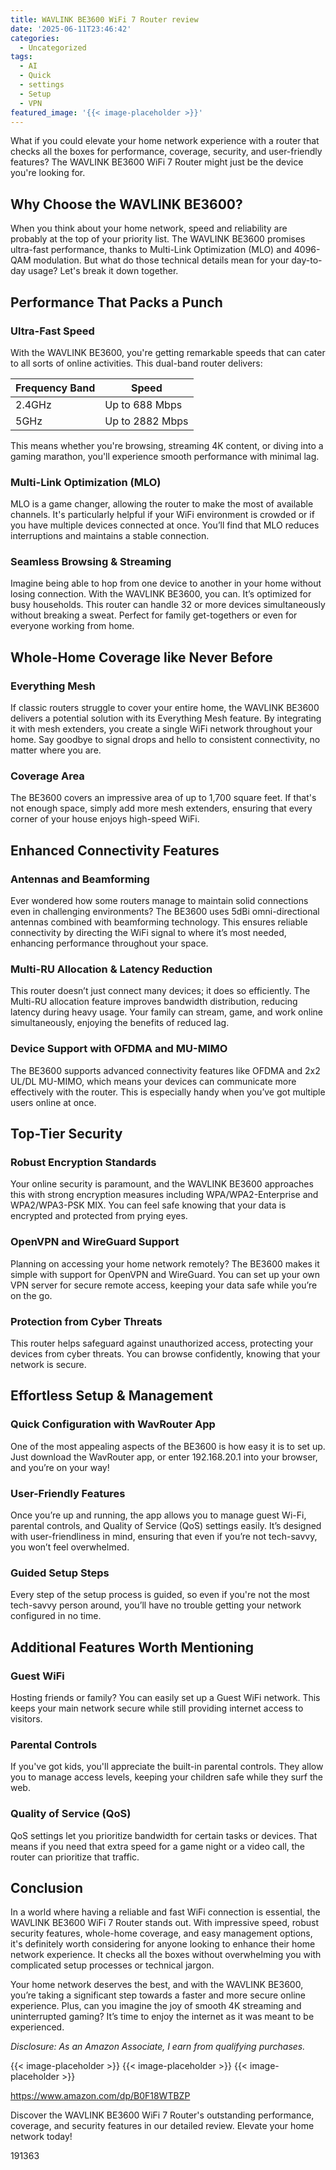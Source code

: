 ```yaml
---
title: WAVLINK BE3600 WiFi 7 Router review
date: '2025-06-11T23:46:42'
categories:
  - Uncategorized
tags:
  - AI
  - Quick
  - settings
  - Setup
  - VPN
featured_image: '{{< image-placeholder >}}'
---
```


<p>What if you could elevate your home network experience with a router that checks all the boxes for performance, coverage, security, and user-friendly features? The WAVLINK BE3600 WiFi 7 Router might just be the device you're looking for.</p> <p><a rel="nofollow" target="_blank" title="WAVLINK BE3600 WiFi 7 Router, Dual Band Gaming Router with Gigabit Ports, MLO, 4096-QAM Multi-Rus Tech, Support Mesh/AP/Repeater Mode, Guest WiFi, QoS, IPv6, VPN" href="https://www.amazon.com/dp/B0F18WTBZP?tag=8118903-20" style='text-decoration: none; box-shadow: none;'></a></p> <p><a rel="nofollow" target="_blank" title="Click to view the WAVLINK BE3600 WiFi 7 Router, Dual Band Gaming Router with Gigabit Ports, MLO, 4096-QAM Multi-Rus Tech, Support Mesh/AP/Repeater Mode, Guest WiFi, QoS, IPv6, VPN." href="https://www.amazon.com/dp/B0F18WTBZP?tag=8118903-20" style='text-decoration: none; box-shadow: none;'></a></p> <h2>Why Choose the WAVLINK BE3600?</h2> <p>When you think about your home network, speed and reliability are probably at the top of your priority list. The WAVLINK BE3600 promises ultra-fast performance, thanks to Multi-Link Optimization (MLO) and 4096-QAM modulation. But what do those technical details mean for your day-to-day usage? Let's break it down together.</p> <h2>Performance That Packs a Punch</h2> <h3>Ultra-Fast Speed</h3> <p>With the WAVLINK BE3600, you're getting remarkable speeds that can cater to all sorts of online activities. This dual-band router delivers:</p> <table> <thead> <tr> <th>Frequency Band</th> <th>Speed</th> </tr> </thead> <tbody> <tr> <td>2.4GHz</td> <td>Up to 688 Mbps</td> </tr> <tr> <td>5GHz</td> <td>Up to 2882 Mbps</td> </tr> </tbody> </table> <p>This means whether you're browsing, streaming 4K content, or diving into a gaming marathon, you'll experience smooth performance with minimal lag.</p> <h3>Multi-Link Optimization (MLO)</h3> <p>MLO is a game changer, allowing the router to make the most of available channels. It's particularly helpful if your WiFi environment is crowded or if you have multiple devices connected at once. You’ll find that MLO reduces interruptions and maintains a stable connection.</p> <h3>Seamless Browsing & Streaming</h3> <p>Imagine being able to hop from one device to another in your home without losing connection. With the WAVLINK BE3600, you can. It’s optimized for busy households. This router can handle 32 or more devices simultaneously without breaking a sweat. Perfect for family get-togethers or even for everyone working from home.</p> <p><a rel="nofollow" target="_blank" title="WAVLINK BE3600 WiFi 7 Router, Dual Band Gaming Router with Gigabit Ports, MLO, 4096-QAM Multi-Rus Tech, Support Mesh/AP/Repeater Mode, Guest WiFi, QoS, IPv6, VPN" href="https://www.amazon.com/dp/B0F18WTBZP?tag=8118903-20" style='text-decoration: none; box-shadow: none;'></a></p> <p><a rel="nofollow" target="_blank" title="Click to view the WAVLINK BE3600 WiFi 7 Router, Dual Band Gaming Router with Gigabit Ports, MLO, 4096-QAM Multi-Rus Tech, Support Mesh/AP/Repeater Mode, Guest WiFi, QoS, IPv6, VPN." href="https://www.amazon.com/dp/B0F18WTBZP?tag=8118903-20" style='text-decoration: none; box-shadow: none;'></a></p> </p><p></p><p></p><p></p><p></p><p></p><p><h2>Whole-Home Coverage like Never Before</h2> <h3>Everything Mesh</h3> <p>If classic routers struggle to cover your entire home, the WAVLINK BE3600 delivers a potential solution with its Everything Mesh feature. By integrating it with mesh extenders, you create a single WiFi network throughout your home. Say goodbye to signal drops and hello to consistent connectivity, no matter where you are.</p> <h3>Coverage Area</h3> <p>The BE3600 covers an impressive area of up to 1,700 square feet. If that's not enough space, simply add more mesh extenders, ensuring that every corner of your house enjoys high-speed WiFi.</p> <h2>Enhanced Connectivity Features</h2> <h3>Antennas and Beamforming</h3> <p>Ever wondered how some routers manage to maintain solid connections even in challenging environments? The BE3600 uses 5dBi omni-directional antennas combined with beamforming technology. This ensures reliable connectivity by directing the WiFi signal to where it’s most needed, enhancing performance throughout your space.</p> <h3>Multi-RU Allocation & Latency Reduction</h3> <p>This router doesn’t just connect many devices; it does so efficiently. The Multi-RU allocation feature improves bandwidth distribution, reducing latency during heavy usage. Your family can stream, game, and work online simultaneously, enjoying the benefits of reduced lag.</p> <h3>Device Support with OFDMA and MU-MIMO</h3> <p>The BE3600 supports advanced connectivity features like OFDMA and 2x2 UL/DL MU-MIMO, which means your devices can communicate more effectively with the router. This is especially handy when you’ve got multiple users online at once.</p> <p><a rel="nofollow" target="_blank" title="WAVLINK BE3600 WiFi 7 Router, Dual Band Gaming Router with Gigabit Ports, MLO, 4096-QAM Multi-Rus Tech, Support Mesh/AP/Repeater Mode, Guest WiFi, QoS, IPv6, VPN" href="https://www.amazon.com/dp/B0F18WTBZP?tag=8118903-20" style='text-decoration: none; box-shadow: none;'></a></p> <h2>Top-Tier Security</h2> <h3>Robust Encryption Standards</h3> <p>Your online security is paramount, and the WAVLINK BE3600 approaches this with strong encryption measures including WPA/WPA2-Enterprise and WPA2/WPA3-PSK MIX. You can feel safe knowing that your data is encrypted and protected from prying eyes.</p> <h3>OpenVPN and WireGuard Support</h3> <p>Planning on accessing your home network remotely? The BE3600 makes it simple with support for OpenVPN and WireGuard. You can set up your own VPN server for secure remote access, keeping your data safe while you’re on the go.</p> <h3>Protection from Cyber Threats</h3> <p>This router helps safeguard against unauthorized access, protecting your devices from cyber threats. You can browse confidently, knowing that your network is secure.</p> <h2>Effortless Setup & Management</h2> <h3>Quick Configuration with WavRouter App</h3> <p>One of the most appealing aspects of the BE3600 is how easy it is to set up. Just download the WavRouter app, or enter 192.168.20.1 into your browser, and you’re on your way!</p> <h3>User-Friendly Features</h3> <p>Once you’re up and running, the app allows you to manage guest Wi-Fi, parental controls, and Quality of Service (QoS) settings easily. It’s designed with user-friendliness in mind, ensuring that even if you’re not tech-savvy, you won’t feel overwhelmed.</p> <h3>Guided Setup Steps</h3> <p>Every step of the setup process is guided, so even if you're not the most tech-savvy person around, you’ll have no trouble getting your network configured in no time.</p> <p><a rel="nofollow" target="_blank" title="WAVLINK BE3600 WiFi 7 Router, Dual Band Gaming Router with Gigabit Ports, MLO, 4096-QAM Multi-Rus Tech, Support Mesh/AP/Repeater Mode, Guest WiFi, QoS, IPv6, VPN" href="https://www.amazon.com/dp/B0F18WTBZP?tag=8118903-20" style='text-decoration: none; box-shadow: none;'></a></p> <h2>Additional Features Worth Mentioning</h2> <h3>Guest WiFi</h3> <p>Hosting friends or family? You can easily set up a Guest WiFi network. This keeps your main network secure while still providing internet access to visitors.</p> <h3>Parental Controls</h3> <p>If you've got kids, you'll appreciate the built-in parental controls. They allow you to manage access levels, keeping your children safe while they surf the web.</p> <h3>Quality of Service (QoS)</h3> <p>QoS settings let you prioritize bandwidth for certain tasks or devices. That means if you need that extra speed for a game night or a video call, the router can prioritize that traffic.</p> <h2>Conclusion</h2> <p>In a world where having a reliable and fast WiFi connection is essential, the WAVLINK BE3600 WiFi 7 Router stands out. With impressive speed, robust security features, whole-home coverage, and easy management options, it's definitely worth considering for anyone looking to enhance their home network experience. It checks all the boxes without overwhelming you with complicated setup processes or technical jargon.</p> <p>Your home network deserves the best, and with the WAVLINK BE3600, you’re taking a significant step towards a faster and more secure online experience. Plus, can you imagine the joy of smooth 4K streaming and uninterrupted gaming? It’s time to enjoy the internet as it was meant to be experienced.</p> <p><a rel="nofollow" target="_blank" title="Discover more about the WAVLINK BE3600 WiFi 7 Router, Dual Band Gaming Router with Gigabit Ports, MLO, 4096-QAM Multi-Rus Tech, Support Mesh/AP/Repeater Mode, Guest WiFi, QoS, IPv6, VPN." href="https://www.amazon.com/dp/B0F18WTBZP?tag=8118903-20" style='text-decoration: none; box-shadow: none;'></a></p> <p><i>Disclosure: As an Amazon Associate, I earn from qualifying purchases.</i></p>
{{< image-placeholder >}}
{{< image-placeholder >}}
{{< image-placeholder >}}




https://www.amazon.com/dp/B0F18WTBZP

Discover the WAVLINK BE3600 WiFi 7 Router's outstanding performance, coverage, and security features in our detailed review. Elevate your home network today!

191363
